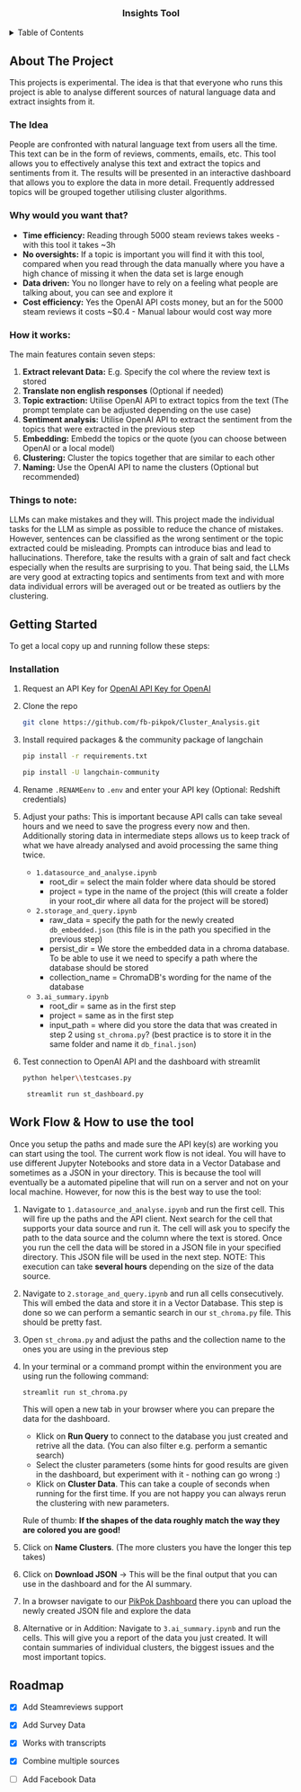 <br />
<div align="center">


  <h3 align="center">Insights Tool</h3>

</div>



<!-- TABLE OF CONTENTS -->
<details>
  <summary>Table of Contents</summary>
  <ol>
    <li>
      <a href="#about-the-project">About The Project</a>
      <ul>
        <li><a href="#the idea">The idea</a></li>
        <li><a href="#why-would-you-want-that">Why would you want that?</a></li>
        <li><a href="#how-it-works">How it works</a></li>
      </ul>
    </li>
    <li>
      <a href="#getting-started">Getting Started</a>
      <ul>
        <li><a href="#prerequisites">Prerequisites</a></li>
        <li><a href="#installation">Installation</a></li>
      </ul>
    </li>
    <li><a href="#usage">Usage</a></li>
    <li><a href="#roadmap">Roadmap</a></li>
  </ol>
</details>



<!-- ABOUT THE PROJECT -->
## About The Project

This projects is experimental. The idea is that that everyone who runs this project is able to analyse different sources
of natural language data and extract insights from it.


### The Idea
People are confronted with natural language text from users all the time. This text can be in the form of reviews, comments, emails, etc.
This tool allows you to effectively analyse this text and extract the topics and sentiments from it. 
The results will be presented in an interactive dashboard that allows you to explore the data in more detail.
Frequently addressed topics will be grouped together utilising cluster algorithms.


### Why would you want that?
* **Time efficiency:** Reading through 5000 steam reviews takes weeks - with this tool it takes ~3h
* **No oversights:** If a topic is important you will find it with this tool, compared when you read through the data manually where you have a high chance of missing it when the data set is large enough
* **Data driven:** You no llonger have to rely on a feeling what people are talking about, you can see and explore it
* **Cost efficiency:** Yes the OpenAI API costs money, but an for the 5000 steam reviews it costs ~$0.4 - Manual labour would cost way more


### How it works:
The main features contain seven steps:
1. **Extract relevant Data:** E.g. Specify the col where the review text is stored
2. **Translate non english responses** (Optional if needed)
3. **Topic extraction:** Utilise OpenAI API to extract topics from the text (The prompt template can be adjusted depending on the use case)
4. **Sentiment analysis:** Utilise OpenAI API to extract the sentiment from the topics that were extracted in the previous step
5. **Embedding:** Embedd the topics or the quote (you can choose between OpenAI or a local model)
6. **Clustering:** Cluster the topics together that are similar to each other
7. **Naming:** Use the OpenAI API to name the clusters (Optional but recommended)



### Things to note:
LLMs can make mistakes and they will. This project made the individual tasks for the LLM as simple as possible to reduce the chance of mistakes. 
However, sentences can be classified as the wrong sentiment or the topic extracted could be misleading. Prompts can introduce bias and lead to hallucinations.
Therefore, take the results with a grain of salt and fact check especially when the results are surprising to you.
That being said, the LLMs are very good at extracting topics and sentiments from text and with more data individual errors will be averaged out or be treated as outliers by the clustering.



<!-- GETTING STARTED -->
## Getting Started

To get a local copy up and running follow these steps:

### Installation


1. Request an API Key for [OpenAI API Key for OpenAI](https://platform.openai.com/api-keys)
2. Clone the repo
   ```sh
   git clone https://github.com/fb-pikpok/Cluster_Analysis.git
   ```
3. Install required packages & the community package of langchain
      ```sh
      pip install -r requirements.txt
      ```
      ```sh
      pip install -U langchain-community
      ```
4. Rename `.RENAMEenv` to `.env` and enter your API key (Optional: Redshift credentials)

5. Adjust your paths: This is important because API calls can take seveal hours and we need to save the progress every now and then. Additionally storing data in intermediate steps allows us to keep track of what we have already analysed and avoid processing the same thing twice.
      - `1.datasource_and_analyse.ipynb`
         - root_dir = select the main folder where data should be stored
         - project = type in the name of the project (this will create a folder in your root_dir where all data for the project will be stored)
      - `2.storage_and_query.ipynb`
         - raw_data = specify the path for the newly created `db_embedded.json` (this file is in the path you specified in the previous step)
         - persist_dir = We store the embedded data in a chroma database. To be able to use it we need to specify a path where the database should be stored
         - collection_name = ChromaDB's wording for the name of the database
      - `3.ai_summary.ipynb`
         - root_dir = same as in the first step
         - project = same as in the first step
         - input_path = where did you store the data that was created in step 2 using `st_chroma.py`? (best practice is to store it in the same folder and name it `db_final.json`)
6. Test connection to OpenAI API and the dashboard with streamlit
      ```sh
      python helper\\testcases.py
      ```
   ```sh
    streamlit run st_dashboard.py
    ```
   


<!-- Work Flow -->
## Work Flow & How to use the tool

Once you setup the paths and made sure the API key(s) are working you can start using the tool. The current work flow is not ideal. You will have to use different Jupyter Notebooks and store data in a Vector Database and sometimes as a JSON in your directory. This is because the tool will eventually be a automated pipeline that will run on a server and not on your local machine. However, for now this is the best way to use the tool: 

1. Navigate to `1.datasource_and_analyse.ipynb` and run the first cell. This will fire up the paths and the API client. 
   Next search for the cell that supports your data source and run it. The cell will ask you to specify the path to the data source 
   and the column where the text is stored. Once you run the cell the data will be stored in a JSON file in your specified directory. 
   This JSON file will be used in the next step. NOTE: This execution can take **several hours** depending on the size of the data source.

2. Navigate to `2.storage_and_query.ipynb` and run all cells consecutively. This will embed the data and store it in a Vector Database. 
   This step is done so we can perform a semantic search in our `st_chroma.py` file. This should be pretty fast.

3. Open `st_chroma.py` and adjust the paths and the collection name to the ones you are using in the previous step

4. In your terminal or a command prompt within the environment you are using run the following command:
   ```sh
   streamlit run st_chroma.py
   ```
   This will open a new tab in your browser where you can prepare the data for the dashboard.
   - Klick on **Run Query** to connect to the database you just created and retrive all the data. (You can also filter e.g. perform a semantic search)
   - Select the cluster parameters (some hints for good results are given in the dashboard, but experiment with it - nothing can go wrong :)
   - Klick on **Cluster Data**. This can take a couple of seconds when running for the first time. If you are not happy you can always rerun the clustering with new parameters. 

   Rule of thumb: **If the shapes of the data roughly match the way they are colored you are good!**

5. Click on **Name Clusters**. (The more clusters you have the longer this tep takes)
6. Click on **Download JSON** -> This will be the final output that you can use in the dashboard and for the AI summary. 

7. In a browser navigate to our [PikPok Dashboard](https://topicsentimentextractiontool.streamlit.app/) there you can upload the newly created JSON file and explore the data
8. Alternative or in Addition: Navigate to `3.ai_summary.ipynb` and run the cells. This will give you a report of the data you just created. 
   It will contain summaries of individual clusters, the biggest issues and the most important topics.


## Roadmap

- [x] Add Steamreviews support
- [x] Add Survey Data
- [x] Works with transcripts
- [x] Combine multiple sources
- [ ] Add Facebook Data


